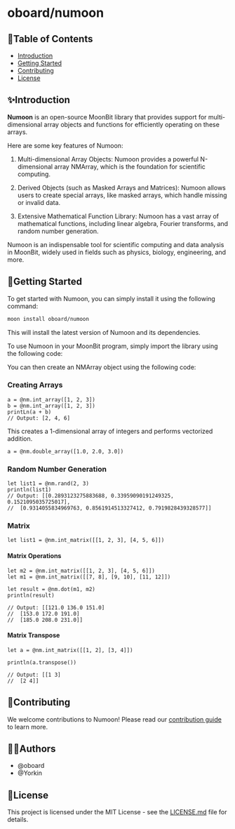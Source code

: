 # oboard/numoon

## 📖Table of Contents

- [Introduction](#-introduction)
- [Getting Started](#-getting-started)
- [Contributing](#-contributing)
- [License](#-license)

## ✨Introduction

**Numoon** is an open-source MoonBit library that provides support for multi-dimensional array objects and functions for efficiently operating on these arrays.

<!-- The core of Numoon is its N-dimensional array object NMArray, which is very similar to basic MoonBit lists but can store any data type and perform vectorized mathematical operations. This makes Numoon highly suitable for numerical computations. -->

Here are some key features of Numoon:

1. Multi-dimensional Array Objects: Numoon provides a powerful N-dimensional array NMArray, which is the foundation for scientific computing.

2. Derived Objects (such as Masked Arrays and Matrices): Numoon allows users to create special arrays, like masked arrays, which handle missing or invalid data.

3. Extensive Mathematical Function Library: Numoon has a vast array of mathematical functions, including linear algebra, Fourier transforms, and random number generation.
<!-- 
4. Vectorized Operations: Numoon's array operations are vectorized, meaning you can perform operations on arrays without explicit loops.

5. Support for Various Data Types: Numoon supports a wide range of data types, including integers, floating-point numbers, complex numbers, and more.

6. Operation Broadcasting: Numoon offers a powerful mechanism that allows arithmetic operations between arrays of different sizes.

7. Memory Efficiency: Numoon arrays store data more efficiently than native MoonBit data structures.

8. Tool Integration: Numoon is the foundation for many other scientific computing libraries, such as SciMoon, Moondas, and MoonPlotlib. -->

Numoon is an indispensable tool for scientific computing and data analysis in MoonBit, widely used in fields such as physics, biology, engineering, and more.

## 🚀Getting Started

To get started with Numoon, you can simply install it using the following command:

```bash
moon install oboard/numoon
```

This will install the latest version of Numoon and its dependencies.

To use Numoon in your MoonBit program, simply import the library using the following code:

You can then create an NMArray object using the following code:


### Creating Arrays

```moonbit
a = @nm.int_array([1, 2, 3])
b = @nm.int_array([1, 2, 3])
printLn(a + b) 
// Output: [2, 4, 6]
```

This creates a 1-dimensional array of integers and performs vectorized addition.

```moonbit
a = @nm.double_array([1.0, 2.0, 3.0])
```

### Random Number Generation

```moonbit
let list1 = @nm.rand(2, 3)
println(list1)
// Output: [[0.2893123275883688, 0.33959090191249325, 0.1521095035725017],
//  [0.9314055834969763, 0.8561914513327412, 0.7919828439328577]]
```

### Matrix

```moonbit
let list1 = @nm.int_matrix([[1, 2, 3], [4, 5, 6]])
```

#### Matrix Operations
```moonbit
let m2 = @nm.int_matrix([[1, 2, 3], [4, 5, 6]])
let m1 = @nm.int_matrix([[7, 8], [9, 10], [11, 12]])

let result = @nm.dot(m1, m2)
println(result)

// Output: [[121.0 136.0 151.0]
//  [153.0 172.0 191.0]
//  [185.0 208.0 231.0]]
```
#### Matrix Transpose
```moonbit
let a = @nm.int_matrix([[1, 2], [3, 4]])

println(a.transpose())

// Output: [[1 3]
//  [2 4]]
```


## 🤝Contributing

We welcome contributions to Numoon! Please read our [contribution guide](CONTRIBUTING.md) to learn more.

## 👨‍💻Authors
- @oboard
- @Yorkin

## 📝License

This project is licensed under the MIT License - see the [LICENSE.md](LICENSE.md) file for details.

